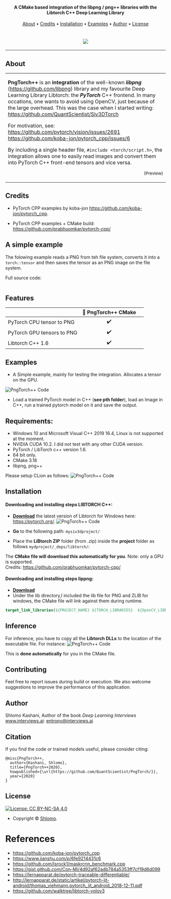 
<h4 align="center">A CMake based integration of the libpng / png++ libraries with the Libtorch C++ Deep Learning Library</h4>
      
<p align="center">
  <a href="#about">About</a> •
  <a href="#credits">Credits</a> •
  <a href="#installation">Installation</a> •  
  <a href="#fexamples">Examples</a> •  
  <a href="#author">Author</a> •  
  <a href="#license">License</a>
</p>

<h1 align="center">  
  <img src="https://github.com/QuantScientist/PngTorch/blob/master/asstes/logo.png?raw=true"></a>
</h1>


---

## About

<table>
<tr>
<td>
  
**PngTorch++** is an **integration** of the well-known  **_libpng_** (https://github.com/libpng) library 
and my favourite Deep Learning Library Libtorch: the **_PyTorch_** C++ frontend.
In many occations, one wants to avoid using OpenCV, just because of the large overhead. 
This was the case when I started writing: https://github.com/QuantScientist/Siv3DTorch 

For motivation, see: 
https://github.com/pytorch/vision/issues/2691
https://github.com/koba-jon/pytorch_cpp/issues/6
 
By including a single header file, `#include <torch/script.h>`, the integration allows one to easily 
read images and convert them into PyTorch C++ front-end tensors and vice versa.  


<p align="right">
<sub>(Preview)</sub>
</p>

</td>
</tr>
</table>

## Credits 
* PyTorch CPP examples by koba-jon https://github.com/koba-jon/pytorch_cpp.
 
* PyTorch CPP examples + CMake build: https://github.com/prabhuomkar/pytorch-cpp/

## A simple example 
The folowing example reads a PNG from teh file system, converts it into a `torch::tensor` and then saves 
the tensor as an PNG image on the file system.  
 

Full source code:

```cpp

```


## Features

|                            | 🔰 PngTorch++ CMake  | |
| -------------------------- | :----------------: | :-------------:|
| PyTorch CPU tensor to PNG        |         ✔️                 
| PyTorch GPU tensors to PNG       |         ✔️                 
| Libtorch C++ 1.6           |         ✔️                 


## Examples

* A Simple example, mainly for testing the integration. Allocates a tensor on the GPU.

![PngTorch++ Code](https://github.com/QuantScientist/PngTorch/blob/master/assets/simple001.gif?raw=true)
 
* Load a trained PyTorch model in C++ (**see pth folder**), load an Image in C++, run a trained pytorch model on it and save the output.
 


## Requirements:
* Windows 10 and Microsoft Visual C++ 2019 16.4, Linux is not supported at the moment.
* NVIDIA CUDA 10.2. I did not test with any other CUDA version. 
* PyTorch / LibTorch c++ version 1.6.  
* 64 bit only.  
* CMake 3.18  
* libpng, png++ 

Please setup CLion as follows:
![PngTorch++ Code](https://github.com/QuantScientist/PngTorch/blob/master/assets/clion.png?raw=true)

## Installation 

#### Downloading and installing steps LIBTORCH C++:
* **[Download]()** the latest version of Libtorch for Windows here: https://pytorch.org/.
![PngTorch++ Code](https://github.com/QuantScientist/PngTorch/blob/master/assets/libtorch16.png?raw=true)

* **Go** to the following path: `mysiv3dproject/`
* Place the **LiBtorch ZIP** folder (from .zip) inside the **project** folder as follows `mydproject/_deps/libtorch/`:

The **CMake file will download this automatically for you**. Note: only a GPU is supported.  
Credits: https://github.com/prabhuomkar/pytorch-cpp/
  

#### Downloading and installing steps lippng:
* **[Download]()** 
* Under the lib directory,I included the lib file for PNG and ZLIB for windows, 
the CMake file will link against them during runtime.
   
```cmake
target_link_libraries(${PROJECT_NAME} ${TORCH_LIBRARIES}  ${OpenCV_LIBRARIES} "${CMAKE_CURRENT_LIST_DIR}/lib/libpng/libpng16.lib" "${CMAKE_CURRENT_LIST_DIR}/lib/zlib/zlib.lib")
```
 

## Inference
For inference, you have to copy all the **Libtorch DLLs** to the location of the executable file. For instance:
![PngTorch++ Code](https://github.com/QuantScientist/PngTorch/blob/master/assets/vc-inference.png?raw=true)

This is **done automatically** for you in the CMake file. 
 
## Contributing

Feel free to report issues during build or execution. We also welcome suggestions to improve the performance of this application.

## Author
Shlomo Kashani, Author of the book _Deep Learning Interviews_ www.interviews.ai: entropy@interviews.ai 

## Citation

If you find the code or trained models useful, please consider citing:

```
@misc{PngTorch++,
  author={Kashani, Shlomo},
  title={PngTorch++2020},
  howpublished={\url{https://github.com/QuantScientist/PngTorch/}},
  year={2020}
}
```

## License

[![License: CC BY-NC-SA 4.0](https://img.shields.io/badge/License-CC%20BY--NC--SA%204.0-orange.svg?style=flat-square)](https://creativecommons.org/licenses/by-nc-sa/4.0/)

- Copyright © [Shlomo](https://github.com/QuantScientist/).

# References
- https://github.com/koba-jon/pytorch_cpp 
- https://www.jianshu.com/p/6fe9214431c6
- https://github.com/lsrock1/maskrcnn_benchmark.cpp
- https://gist.github.com/Con-Mi/4d92af62adb784a5353ff7cf19d6d099
- https://lernapparat.de/pytorch-traceable-differentiable/
- http://lernapparat.de/static/artikel/pytorch-jit-android/thomas_viehmann.pytorch_jit_android_2018-12-11.pdf
- https://github.com/walktree/libtorch-yolov3
